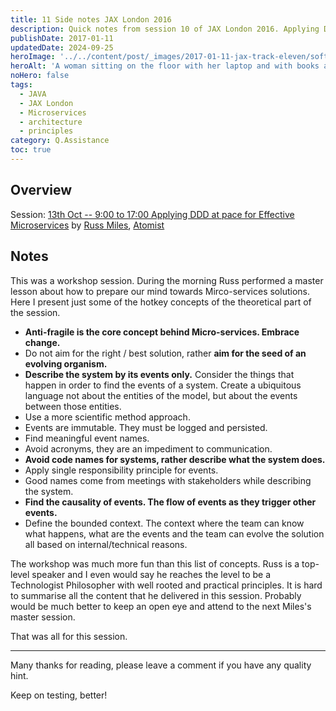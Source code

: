 ```yaml
---
title: 11 Side notes JAX London 2016
description: Quick notes from session 10 of JAX London 2016. Applying DDD at pace for Effective Microservices workshop preseneted by Russ Miles.
publishDate: 2017-01-11
updatedDate: 2024-09-25
heroImage: '../../content/post/_images/2017-01-11-jax-track-eleven/software-workshop.jpg'
heroAlt: 'A woman sitting on the floor with her laptop and with books around her and a library shelf behind.'
noHero: false
tags:
  - JAVA
  - JAX London
  - Microservices
  - architecture
  - principles
category: Q.Assistance
toc: true
---
```



## Overview

Session: [13th Oct -- 9:00 to 17:00 Applying DDD at pace for Effective Microservices](https://jaxlondon.com/session/applying-ddd-at-pace-for-effective-microservices/) by [Russ Miles](http://www.russmiles.com/), [Atomist](https://www.atomist.com/)

## Notes
This was a workshop session. During the morning Russ performed a master lesson about how to prepare our mind towards Mirco-services solutions. Here I present just some of the hotkey concepts of the theoretical part of the session.

-   **Anti-fragile is the core concept behind Micro-services. Embrace change.**
-   Do not aim for the right / best solution, rather **aim for the seed of an evolving organism.**
-   **Describe the system by its events only.** Consider the things that happen in order to find the events of a system. Create a ubiquitous language not about the entities of the model, but about the events between those entities.
-   Use a more scientific method approach.
-   Events are immutable. They must be logged and persisted.
-   Find meaningful event names.
-   Avoid acronyms, they are an impediment to communication.
-   **Avoid code names for systems, rather describe what the system does.**
-   Apply single responsibility principle for events.
-   Good names come from meetings with stakeholders while describing the system.
-   **Find the causality of events. The flow of events as they trigger other events.**
-   Define the bounded context. The context where the team can know what happens, what are the events and the team can evolve the solution all based on internal/technical reasons.

The workshop was much more fun than this list of concepts. Russ is a top-level speaker and I even would say he reaches the level to be a Technologist Philosopher with well rooted and practical principles. It is hard to summarise all the content that he delivered in this session. Probably would be much better to keep an open eye and attend to the next Miles's master session.

That was all for this session.

------
Many thanks for reading, please leave a comment if you have any quality hint.

Keep on testing, better!
